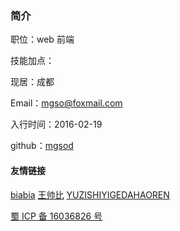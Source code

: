 ### 简介

职位：web 前端

技能加点：

<msProgress name="Javascript" value="75"/>  
<msProgress name="Css" value="70"/>  
<msProgress name="Jquery" value="75"/>  
<msProgress name="Vue.js" value="80"/>  
<msProgress name="React.js" value="20"/>  
<msProgress name="Nodejs" value="50"/>  
<msProgress name="git" value="70"/>  


现居：成都

Email：<a href="mailto:mgso@foxmail.com">mgso@foxmail.com</a>

入行时间：2016-02-19

github：[mgsod](https://github.com/mgsod)

#### 友情链接

[biabia](http://blog.mrabit.com "友情链接-biabia")
[王帅比](http://blog.wwolf.wang "友情链接-王帅比")
[YUZISHIYIGEDAHAOREN](http://47.107.247.92 "友情链接-小妹妹")

[蜀 ICP 备 16036826 号](https://beian.miit.gov.cn/)
